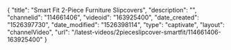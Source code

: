 {
    "title": "Smart Fit 2-Piece Furniture Slipcovers",
    "description": "",
    "channelid": "114661406",
    "videoid": "163925400",
    "date_created": "1526397730",
    "date_modified": "1526398114",
    "type": "captivate",
    "layout": "channelVideo",
    "url": "\/latest-videos\/2pieceslipcover-smartfit\/114661406-163925400"
}